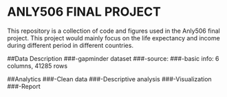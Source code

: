# ANLY506 FINAL PROJECT

This repository is a collection of code and figures used in the Anly506 final project.
This project would mainly focus on the life expectancy and income during different period in different countries.  

##Data Description
###-gapminder dataset
###-source:
###-basic info: 6 columns, 41285 rows

##Analytics
###-Clean data
###-Descriptive analysis
###-Visualization
###-Report



